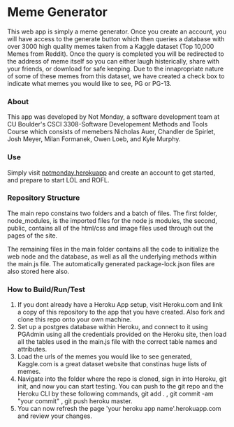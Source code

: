 # Meme Generator

This web app is simply a meme generator. Once you create an account, you will have access to the generate button which then queries a database with over 3000 high quality memes taken from a Kaggle dataset (Top 10,000 Memes from Reddit). Once the query is completed you will be redirected to the address of meme itself so you can either laugh histerically, share with your friends, or download for safe keeping. Due to the innapropriate nature of some of these memes from this dataset, we have created a check box to indicate what memes you would like to see, PG or PG-13.  

### About

This app was developed by Not Monday, a software development team at CU Boulder's CSCI 3308-Software Developement Methods and Tools Course which consists of memebers Nicholas Auer, Chandler de Spirlet, Josh Meyer, Milan Formanek, Owen Loeb, and Kyle Murphy. 

### Use

Simply visit [notmonday.herokuapp](https://notmonday.herokuapp.com/) and create an account to get started, and prepare to start LOL and ROFL.

### Repository Structure

The main repo constains two folders and a batch of files. The first folder, node_modules, is the imported files for the node js modules, the second, public, contains all of the html/css and image files used through out the pages of the site.

The remaining files in the main folder contains all the code to initialize the web node and the database, as well as all the underlying methods within the main.js file. The automatically generated package-lock.json files are also stored here also.
 
### How to Build/Run/Test

1. If you dont already have a Heroku App setup, visit Heroku.com and link a copy of this repository to the app that you have created. Also fork and clone this repo onto your own machine. 
2. Set up a postgres database within Heroku, and connect to it using PGAdmin using all the credentials provided on the Heroku site, then load all the tables used in the main.js file with the correct table names and attributes.
3. Load the urls of the memes you would like to see generated, Kaggle.com is a great dataset website that constinas huge lists of memes.
4. Navigate into the folder where the repo is cloned, sign in into Heroku, git init, and now you can start testing. You can push to the git repo and the Heroku CLI by these following commands, git add . , git commit -am "your commit" ,  git push heroku master.
5. You can now refresh the page 'your heroku app name'.herokuapp.com and review your changes.
